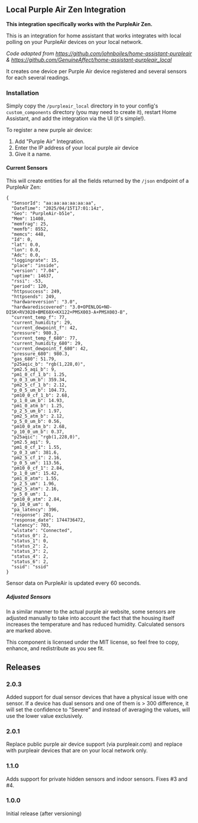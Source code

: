 ## Local Purple Air Zen Integration

**This integration specifically works with the PurpleAir Zen.**

This is an integration for home assistant that works integrates with local
polling on your PurpleAir devices on your local network.

_Code adapted from https://github.com/johnboiles/home-assistant-purpleair & https://github.com/GenuineAffect/home-assistant-purpleair_local_

It creates one device per Purple Air device registered and several sensors
for each several readings.

### Installation

Simply copy the `/purpleair_local` directory in to your config's
`custom_components` directory (you may need to create it), restart Home
Assistant, and add the integration via the UI (it's simple!).

To register a new purple air device:

1. Add "Purple Air" Integration.
2. Enter the IP address of your local purple air device
3. Give it a name.

#### Current Sensors

This will create entities for all the fields returned by the `/json` endpoint of a PurpleAir Zen:

```
{
  "SensorId": "aa:aa:aa:aa:aa:aa",
  "DateTime": "2025/04/15T17:01:14z",
  "Geo": "PurpleAir-b51e",
  "Mem": 11408,
  "memfrag": 25,
  "memfb": 8552,
  "memcs": 448,
  "Id": 0,
  "lat": 0.0,
  "lon": 0.0,
  "Adc": 0.0,
  "loggingrate": 15,
  "place": "inside",
  "version": "7.04",
  "uptime": 14637,
  "rssi": -53,
  "period": 120,
  "httpsuccess": 249,
  "httpsends": 249,
  "hardwareversion": "3.0",
  "hardwarediscovered": "3.0+OPENLOG+NO-DISK+RV3028+BME68X+KX122+PMSX003-A+PMSX003-B",
  "current_temp_f": 77,
  "current_humidity": 29,
  "current_dewpoint_f": 42,
  "pressure": 980.3,
  "current_temp_f_680": 77,
  "current_humidity_680": 29,
  "current_dewpoint_f_680": 42,
  "pressure_680": 980.3,
  "gas_680": 51.79,
  "p25aqic_b": "rgb(1,228,0)",
  "pm2.5_aqi_b": 9,
  "pm1_0_cf_1_b": 1.25,
  "p_0_3_um_b": 359.34,
  "pm2_5_cf_1_b": 2.12,
  "p_0_5_um_b": 104.73,
  "pm10_0_cf_1_b": 2.68,
  "p_1_0_um_b": 14.93,
  "pm1_0_atm_b": 1.25,
  "p_2_5_um_b": 1.97,
  "pm2_5_atm_b": 2.12,
  "p_5_0_um_b": 0.56,
  "pm10_0_atm_b": 2.68,
  "p_10_0_um_b": 0.37,
  "p25aqic": "rgb(1,228,0)",
  "pm2.5_aqi": 9,
  "pm1_0_cf_1": 1.55,
  "p_0_3_um": 381.6,
  "pm2_5_cf_1": 2.16,
  "p_0_5_um": 113.56,
  "pm10_0_cf_1": 2.84,
  "p_1_0_um": 15.42,
  "pm1_0_atm": 1.55,
  "p_2_5_um": 1.96,
  "pm2_5_atm": 2.16,
  "p_5_0_um": 1,
  "pm10_0_atm": 2.84,
  "p_10_0_um": 0,
  "pa_latency": 396,
  "response": 201,
  "response_date": 1744736472,
  "latency": 703,
  "wlstate": "Connected",
  "status_0": 2,
  "status_1": 0,
  "status_2": 2,
  "status_3": 2,
  "status_4": 2,
  "status_6": 2,
  "ssid": "ssid"
}
```

Sensor data on PurpleAir is updated every 60 seconds.

##### Adjusted Sensors

In a similar manner to the actual purple air website, some sensors are adjusted manually to take into
account the fact that the housing itself increases the temperature and has reduced humidity. Calculated
sensors are marked above.

This component is licensed under the MIT license, so feel free to copy,
enhance, and redistribute as you see fit.

## Releases

### 2.0.3

Added support for dual sensor devices that have a physical issue with one sensor. If a device has dual sensors and one of them is > 300 difference, it will set the confidence to "Severe" and instead of averaging the values, will use the lower value exclusively.

### 2.0.1

Replace public purple air device support (via purpleair.com) and replace
with purpleair devices that are on your local network only.

### 1.1.0

Adds support for private hidden sensors and indoor sensors. Fixes #3 and #4.

### 1.0.0

Initial release (after versioning)
